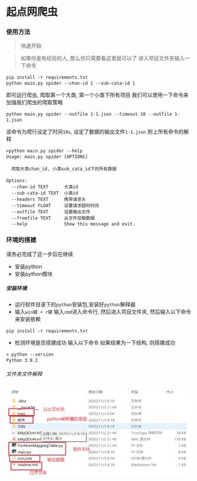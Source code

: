# 起点网爬虫

### 使用方法
> 快速开始

> 如果你是有经验的人, 那么你只需要看这里就可以了
进入项目文件夹输入一下命令
```
pip install -r requirements.txt
python main.py spider --chan-id 1 --sub-cata-id 1 
```
即可运行爬虫, 爬取第一个大类, 第一个小类下所有项目
我们可以使用一下命令来加强我们爬虫的爬取策略
```
python main.py spider --outfile 1-1.json --timeout 10 --outfile 1-1.json
```
该命令为爬行设定了时间`10s`, 设定了数据的输出文件`1-1.json`
附上所有命令的解释
```
>python main.py spider --help 
Usage: main.py spider [OPTIONS]

  爬取大类chan_id, 小类sub_cata_id下的所有数据

Options:
  --chan-id TEXT      大类id
  --sub-cata-id TEXT  小类id
  --headers TEXT      携带请求头
  --timeout FLOAT     设置请求超时时间
  --outfile TEXT      设置输出文件
  --fromfile TEXT     从文件加载数据
  --help              Show this message and exit.

```

### 环境的搭建
请务必完成了这一步后在继续
* 安装python
* 安装python模块

##### 安装环境

-  运行软件目录下的`python`安装包,安装好`python`解释器
- 输入`win键 + r键` 输入`cmd`进入命令行, 然后进入项目文件夹, 然后输入以下命令来安装依赖
```
pip install -r requirements.txt
```
- 检测环境是否搭建成功 输入以下命令 如果结果为一下结构, 则搭建成功
```
> python --version
Python 3.8.2
```


###### 文件夹文件解释
![文件夹结构](文档/图片/文件夹结构.PNG)

